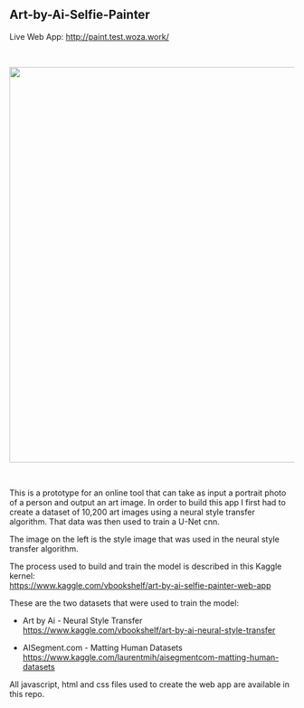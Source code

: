 ## Art-by-Ai-Selfie-Painter

Live Web App: http://paint.test.woza.work/


<br>

<img src="http://paint.test.woza.work/assets/selfiepainter.png" width="700"></img>

<br>




This is a prototype for an online tool that can take as input a portrait photo of a person and output an art image. In order to build this app I first had to create a dataset of 10,200 art images using a neural style transfer algorithm. That data was then used to train a U-Net cnn.

The image on the left is the style image that was used in the neural style transfer algorithm.

The process used to build and train the model is described in this Kaggle kernel:<br>
https://www.kaggle.com/vbookshelf/art-by-ai-selfie-painter-web-app

These are the two datasets that were used to train the model:

- Art by Ai - Neural Style Transfer<br>
https://www.kaggle.com/vbookshelf/art-by-ai-neural-style-transfer

- AISegment.com - Matting Human Datasets<br>
https://www.kaggle.com/laurentmih/aisegmentcom-matting-human-datasets


All javascript, html and css files used to create the web app are available in this repo.
